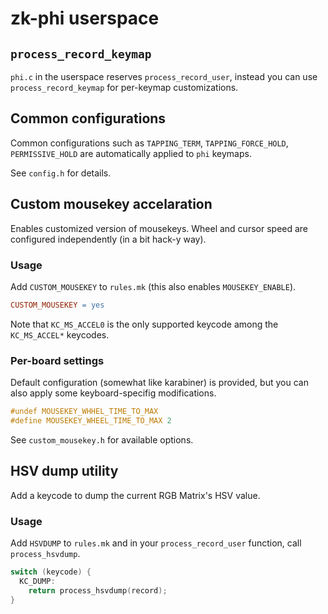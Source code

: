 # zk-phi userspace
## `process_record_keymap`

`phi.c` in the userspace reserves `process_record_user`, instead you can use `process_record_keymap` for per-keymap customizations.

## Common configurations

Common configurations such as `TAPPING_TERM`, `TAPPING_FORCE_HOLD`, `PERMISSIVE_HOLD` are automatically applied to `phi` keymaps.

See `config.h` for details.

## Custom mousekey accelaration

Enables customized version of mousekeys. Wheel and cursor speed are configured independently (in a bit hack-y way).

### Usage

Add `CUSTOM_MOUSEKEY` to `rules.mk` (this also enables `MOUSEKEY_ENABLE`).

```mk
CUSTOM_MOUSEKEY = yes
```

Note that `KC_MS_ACCEL0` is the only supported keycode among the `KC_MS_ACCEL*` keycodes.

### Per-board settings

Default configuration (somewhat like karabiner) is provided, but you can also apply some keyboard-specifig modifications.

```c
#undef MOUSEKEY_WHHEL_TIME_TO_MAX
#define MOUSEKEY_WHEEL_TIME_TO_MAX 2
```

See `custom_mousekey.h` for available options.

## HSV dump utility

Add a keycode to dump the current RGB Matrix's HSV value.

### Usage

Add `HSVDUMP` to `rules.mk` and in your `process_record_user` function, call `process_hsvdump`.

```c
switch (keycode) {
  KC_DUMP:
    return process_hsvdump(record);
}
```

